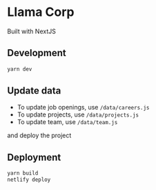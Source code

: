 # Llama Corp

Built with NextJS

## Development

```bash
yarn dev
```

## Update data

- To update job openings, use `/data/careers.js`
- To update projects, use `/data/projects.js`
- To update team, use `/data/team.js`

and deploy the project

## Deployment

```bash
yarn build
netlify deploy
```

